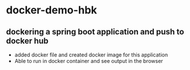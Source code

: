 # docker-demo-hbk

## dockering a spring boot application and push to docker hub

* added docker file and created docker image for this application
* Able to run in docker container and see output in the browser
